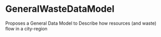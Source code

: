 # GeneralWasteDataModel
Proposes a General Data Model to Describe how resources (and waste) flow in a city-region

